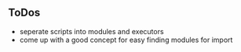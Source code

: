 ## ToDos

* seperate scripts into modules and executors
* come up with a good concept for easy finding modules for import
